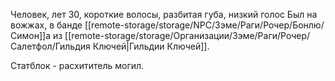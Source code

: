 Человек, лет 30, короткие волосы, разбитая губа, низкий голос
Был на вожжах, в банде [[remote-storage/storage/NPC/Зэме/Раги/Рочер/Бонлю/Симон]]а из [[remote-storage/storage/Организации/Зэме/Раги/Рочер/Салетфол/Гильдия Ключей|Гильдии Ключей]].

Статблок - расхититель могил.